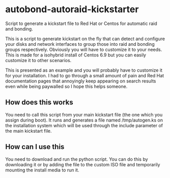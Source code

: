 # autobond-autoraid-kickstarter
Script to generate a kickstart file to Red Hat or Centos for automatic raid and bonding.

This is a script to generate kickstart on the fly that can detect and configure your disks and network interfaces to group those into raid and bonding groups respectively. Obviously you will have to customize it to your needs. This is made for a isohybrid install of Centos 6.9 but you can easily customize it to other scenarios.

This is presented as an example and you will probably have to customize it for your installation. I had to go through a small amount of pain and Red Hat documentation pages that annoyingly keep appearing on search results even while being paywalled so I hope this helps someone.

## How does this works
You need to call this script from your main kickstart file (the one which you assign during boot). It runs and generates a file named /tmp/autogen.ks on the installation system which will be used through the include parameter of the main kickstart file.

## How can I use this
You need to download and run the python script. You can do this by downloading it or by adding the file to the custom ISO file and temporarily mounting the install media to run it.
